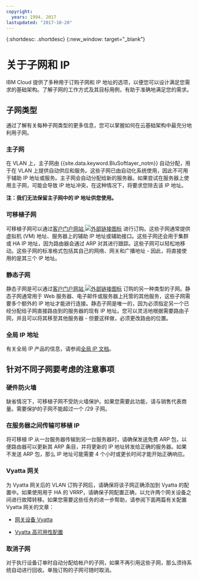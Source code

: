 ```yaml
---
copyright:
  years: 1994, 2017
lastupdated: "2017-10-20"
---
```

{:shortdesc: .shortdesc}
{:new_window: target="_blank"}

# 关于子网和 IP

IBM Cloud 提供了多种用于订购子网和 IP 地址的选项，以便您可以设计满足您需求的基础架构。了解子网的工作方式及其目标用例，有助于准确地满足您的需求。

## 子网类型

通过了解有关每种子网类型的更多信息，您可以掌握如何在云基础架构中最充分地利用子网。

### 主子网

在 VLAN 上，主子网由 {{site.data.keyword.BluSoftlayer_notm}} 自动分配，用于在 VLAN 上提供自动供应和服务。这些子网已由自动化系统使用，因此不可用于辅助 IP 地址或服务。主子网会自动分配给新的服务器。如果尝试在服务器上使用主子网，可能会导致 IP 地址冲突，在这种情况下，将要求您除去该 IP 地址。

**注：我们无法保留主子网中的 IP 地址供您使用。**

### 可移植子网

可移植子网可以通过[客户门户网站 ![外部链接图标](../../icons/launch-glyph.svg "外部链接图标")](https://control.softlayer.com/) 进行订购。这些子网通常提供虚拟机 (VM) 地址、服务器上的辅助 IP 地址或辅助接口。这些子网还会用于集群或 HA IP 地址，因为路由器会通过 ARP 对其进行跟踪。这些子网可以轻松地移动。这些子网的标准格式包括其自己的网络、网关和广播地址 - 因此，将直接使用的是其三个 IP 地址。

### 静态子网

静态子网是可以通过[客户门户网站 ![外部链接图标](../../icons/launch-glyph.svg "外部链接图标")](https://control.softlayer.com/network/subnets/order) 订购的另一种类型的子网。静态子网通常用于 Web 服务器、电子邮件或服务器上托管的其他服务，这些子网需要多个额外的 IP 地址才能进行连接。静态子网是唯一的，因为必须指定另一个已经分配给子网直接路由到的服务器的现有 IP 地址。您可以灵活地根据需要路由子网，并且可以将其移至其他服务器 - 但要这样做，必须更改路由的位置。

### 全局 IP 地址

有关全局 IP 产品的信息，请参阅[全局 IP 文档](about-global-ip.html)。

## 针对不同子网要考虑的注意事项

### 硬件防火墙

缺省情况下，可移植子网不受防火墙保护。如果您需要此功能，请与销售代表商量。需要保护的子网不能超过一个 /29 子网。

### 在服务器之间传输可移植 IP

将可移植 IP 从一台服务器传输到另一台服务器时，请确保发送免费 ARP 包，以便路由器可以更新其 ARP 条目，并将更新的 IP 地址转发给正确的服务器。如果不发送 ARP 包，那么 IP 地址可能需要 4 个小时或更长时间才能开始正确响应。

### Vyatta 网关

为 Vyatta 网关后的 VLAN 订购子网后，请确保将该子网正确添加到 Vyatta 的配置中。如果使用用于 HA 的 VRRP，请确保子网配置正确，以允许两个网关设备之间进行故障转移。如果您需要这些任务的进一步帮助，请参阅下面两篇有关配置 Vyatta 网关的文章：

 * [网关设备 Vyatta](../network-gateways/network-gateway-devices-vyatta.html)

 * [Vyatta 高可用性配置](../vyatta/vyatta-high-availability-configuration.html)
 
 ### 取消子网
 
对于执行设备订单时自动分配给帐户的子网，如果不再引用这些子网，那么须待系统自动进行回收。单独订购的子网可随时取消。
